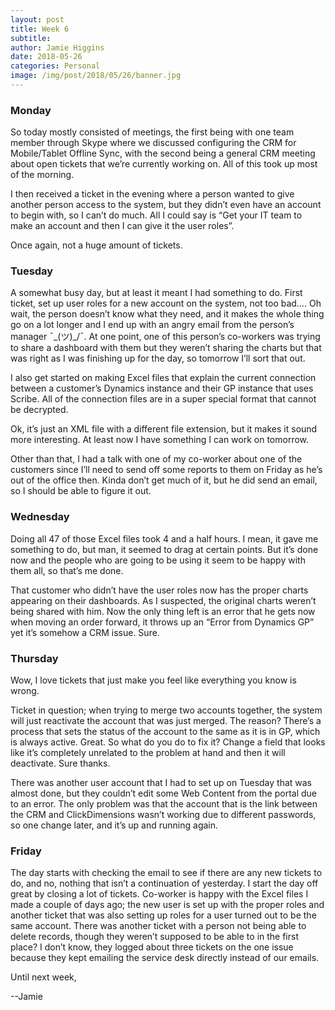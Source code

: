 ```yaml
---
layout: post
title: Week 6
subtitle: 
author: Jamie Higgins
date: 2018-05-26
categories: Personal
image: /img/post/2018/05/26/banner.jpg
---
```


### Monday

So today mostly consisted of meetings, the first being with one team member through Skype where we discussed configuring the CRM for Mobile/Tablet Offline Sync, with the second being a general CRM meeting about open tickets that we’re currently working on. All of this took up most of the morning.

I then received a ticket in the evening where a person wanted to give another person access to the system, but they didn’t even have an account to begin with, so I can’t do much. All I could say is “Get your IT team to make an account and then I can give it the user roles”.

Once again, not a huge amount of tickets.

### Tuesday

A somewhat busy day, but at least it meant I had something to do. First ticket, set up user roles for a new account on the system, not too bad…. Oh wait, the person doesn’t know what they need, and it makes the whole thing go on a lot longer and I end up with an angry email from the person’s manager ¯\_(ツ)_/¯. At one point, one of this person’s co-workers was trying to share a dashboard with them but they weren’t sharing the charts but that was right as I was finishing up for the day, so tomorrow I’ll sort that out.

I also get started on making Excel files that explain the current connection between a customer’s Dynamics instance and their GP instance that uses Scribe. All of the connection files are in a super special format that cannot be decrypted.

Ok, it’s just an XML file with a different file extension, but it makes it sound more interesting. At least now I have something I can work on tomorrow.

Other than that, I had a talk with one of my co-worker about one of the customers since I’ll need to send off some reports to them on Friday as he’s out of the office then. Kinda don’t get much of it, but he did send an email, so I should be able to figure it out.

### Wednesday

Doing all 47 of those Excel files took 4 and a half hours. I mean, it gave me something to do, but man, it seemed to drag at certain points. But it’s done now and the people who are going to be using it seem to be happy with them all, so that’s me done.

That customer who didn’t have the user roles now has the proper charts appearing on their dashboards. As I suspected, the original charts weren’t being shared with him. Now the only thing left is an error that he gets now when moving an order forward, it throws up an “Error from Dynamics GP” yet it’s somehow a CRM issue. Sure.

### Thursday

 Wow, I love tickets that just make you feel like everything you know is wrong.

Ticket in question; when trying to merge two accounts together, the system will just reactivate the account that was just merged. The reason? There’s a process that sets the status of the account to the same as it is in GP, which is always active. Great. So what do you do to fix it? Change a field that looks like it’s completely unrelated to the problem at hand and then it will deactivate. Sure thanks.

There was another user account that I had to set up on Tuesday that was almost done, but they couldn’t edit some Web Content from the portal due to an error. The only problem was that the account that is the link between the CRM and ClickDimensions wasn’t working due to different passwords, so one change later, and it’s up and running again.

### Friday

The day starts with checking the email to see if there are any new tickets to do, and no, nothing that isn’t a continuation of yesterday.
I start the day off great by closing a lot of tickets. Co-worker is happy with the Excel files I made a couple of days ago; the new user is set up with the proper roles and another ticket that was also setting up roles for a user turned out to be the same account. There was another ticket with a person not being able to delete records, though they weren’t supposed to be able to in the first place? I don’t know, they logged about three tickets on the one issue because they kept emailing the service desk directly instead of our emails.

Until next week,

--Jamie